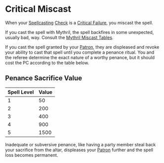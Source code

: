 # Critical Miscast

When your [Spellcasting](../Magic/Spellcasting.md) [Check](../Game%20Structure/Check.md) is a [Critical Failure](Critical%20Failure.md), you miscast the spell. 

If you cast the spell with Mythril, the spell backfires in some unexpected, usually bad, way. 
	Consult the [Mythril Miscast Tables](../Magic/Miscast%20Tables/!Mythril%20Miscast%20Tables.md).

If you cast the spell granted by your [Patron](../Magic/Spells/Patrons/Patron.md), they are displeased and revoke your ability to cast that spell until you complete a penance ritual. You and the referee determine the exact nature of a worthy penance, but it should cost the PC according to the table below. 
## Penance Sacrifice Value

| Spell Level | Value |
| ----------- | ----- |
| 1           | 50    |
| 2           | 200   |
| 3           | 400   |
| 4           | 900   |
| 5           | 1500  |

Inadequate or subversive penance, like having a party member steal back your sacrifice from the altar, displeases your [Patron](../Magic/Spells/Patrons/Patron.md) further and the spell loss becomes permanent.